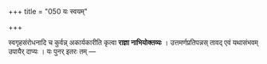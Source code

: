 +++
title = "050 यः स्वयम्"

+++

स्वगृहसंरोधनादि च कुर्वन्न् अकार्यकारीति कृत्वा **राज्ञा नाभियोक्तव्यः** । उत्तमर्णप्रतिपन्नस् तावद् एवं यथासंभवम् उपायैर् दाप्यः । यः पुनर् इतरः तम् —